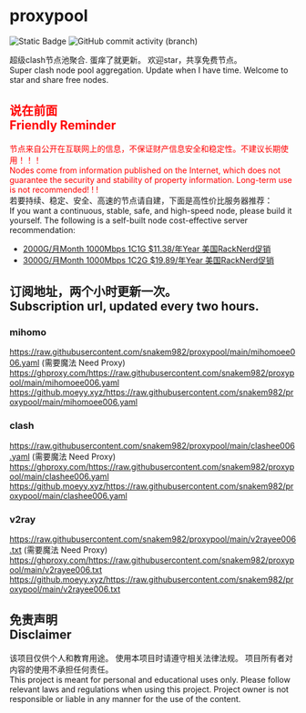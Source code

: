 # proxypool

![Static Badge](https://img.shields.io/badge/ss|ssr|vmess|vless|trojan-free-orange)
![GitHub commit activity (branch)](https://img.shields.io/github/commit-activity/w/snakem982/proxypool?color=DC52FC)


超级clash节点池聚合.
蛋痒了就更新。
欢迎star，共享免费节点。
<br/>
Super clash node pool aggregation.
Update when I have time.
Welcome to star and share free nodes.

## <font color="red">说在前面<br/>Friendly Reminder</font>
<font color="red">节点来自公开在互联网上的信息，不保证财产信息安全和稳定性。不建议长期使用！！！<br/>
Nodes come from information published on the Internet,
which does not guarantee the security and stability of property information.
Long-term use is not recommended! ! !</font><br/>
若要持续、稳定、安全、高速的节点请自建，下面是高性价比服务器推荐：<br/>
If you want a continuous, stable, safe, and high-speed node, please build it yourself.
The following is a self-built node cost-effective server recommendation:
- [2000G/月Month 1000Mbps 1C1G $11.38/年Year 美国RackNerd促销](https://my.racknerd.com/aff.php?aff=8613 "美国RackNerd")
- [3000G/月Month 1000Mbps 1C2G $19.89/年Year 美国RackNerd促销](https://my.racknerd.com/aff.php?aff=8613 "美国RackNerd")

## 订阅地址，两个小时更新一次。<br/>Subscription url, updated every two hours.
### mihomo
https://raw.githubusercontent.com/snakem982/proxypool/main/mihomoee006.yaml  (需要魔法 Need Proxy)
https://ghproxy.com/https://raw.githubusercontent.com/snakem982/proxypool/main/mihomoee006.yaml
https://github.moeyy.xyz/https://raw.githubusercontent.com/snakem982/proxypool/main/mihomoee006.yaml
### clash
https://raw.githubusercontent.com/snakem982/proxypool/main/clashee006.yaml  (需要魔法 Need Proxy)
https://ghproxy.com/https://raw.githubusercontent.com/snakem982/proxypool/main/clashee006.yaml
https://github.moeyy.xyz/https://raw.githubusercontent.com/snakem982/proxypool/main/clashee006.yaml
### v2ray
https://raw.githubusercontent.com/snakem982/proxypool/main/v2rayee006.txt  (需要魔法 Need Proxy)
https://ghproxy.com/https://raw.githubusercontent.com/snakem982/proxypool/main/v2rayee006.txt
https://github.moeyy.xyz/https://raw.githubusercontent.com/snakem982/proxypool/main/v2rayee006.txt


## 免责声明 <br/>Disclaimer
该项目仅供个人和教育用途。
使用本项目时请遵守相关法律法规。
项目所有者对内容的使用不承担任何责任。
<br/>
This project is meant for personal and educational uses only.
Please follow relevant laws and regulations when using this project.
Project owner is not responsible or liable in any manner for the use of the content.
